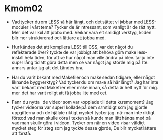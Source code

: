 Kmom02
===============================


* Vad tycker du om LESS så här långt, och det sättet vi jobbar med LESS-moduler i vårt tema?
Tycker de är intressant, som vanligt är de rätt nytt. Men det var kul att jobba med. Verkar vara ett
smidigt verktyg, koden blir mer strukturerad och lättare att jobba med.

* Hur kändes det att kompilera LESS till CSS, var det något du reflekterade över?
tyckte de var jobbigt att behöva göra make less-install hela tiden, för att se hur något man ville ändra på blev.
tar ju inte super lång tid att göra detta men de var något jag störde mig på lite. annars antar jag att det kändes bra.

* Har du varit bekant med Makefiler och make sedan tidigare, eller något liknande byggverktyg? Vad tycker du om make så här långt?
Jag har inte varit bekant med Makefiler eller make innan, så detta är helt nytt för mig. men det har varit roligt att få jobba lite med det.

* Fann du nytta i de videor som var kopplade till detta kursmoment?
Jag tycker videorna var super! kollade på dem samtidigt som jag gjorde uppgifterna och de hjälpte riktigt mycket tycker jag.
när man inte riktigt förstod vad man skulle göra i texten så kunde man lätt hänga med på vad man skulle göra i videon.
Tycker om när en video visar väldigt mycket steg för steg som jag tyckte dessa gjorde, De blir mycket lättare att förstå.
